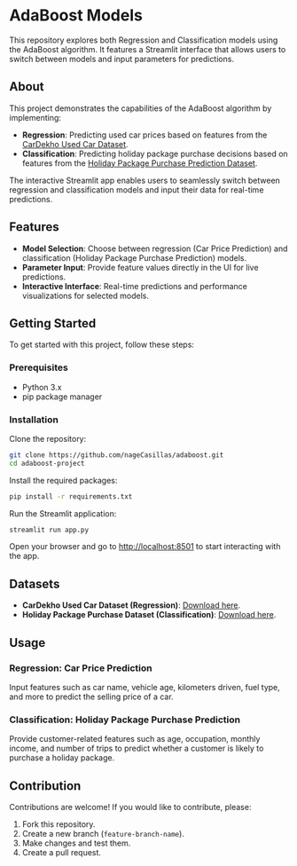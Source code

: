 # AdaBoost Models

This repository explores both Regression and Classification models using the AdaBoost algorithm. It features a Streamlit interface that allows users to switch between models and input parameters for predictions.

## About
This project demonstrates the capabilities of the AdaBoost algorithm by implementing:

- **Regression**: Predicting used car prices based on features from the [CarDekho Used Car Dataset](https://www.kaggle.com/datasets/manishkr1754/cardekho-used-car-data).
- **Classification**: Predicting holiday package purchase decisions based on features from the [Holiday Package Purchase Prediction Dataset](https://www.kaggle.com/datasets/susant4learning/holiday-package-purchase-prediction).

The interactive Streamlit app enables users to seamlessly switch between regression and classification models and input their data for real-time predictions.

## Features

- **Model Selection**: Choose between regression (Car Price Prediction) and classification (Holiday Package Purchase Prediction) models.
- **Parameter Input**: Provide feature values directly in the UI for live predictions.
- **Interactive Interface**: Real-time predictions and performance visualizations for selected models.

## Getting Started

To get started with this project, follow these steps:

### Prerequisites

- Python 3.x
- pip package manager

### Installation

Clone the repository:

```bash
git clone https://github.com/nageCasillas/adaboost.git
cd adaboost-project
```

Install the required packages:

```bash
pip install -r requirements.txt
```

Run the Streamlit application:

```bash
streamlit run app.py
```

Open your browser and go to [http://localhost:8501](http://localhost:8501) to start interacting with the app.

## Datasets

- **CarDekho Used Car Dataset (Regression)**: [Download here](https://www.kaggle.com/datasets/manishkr1754/cardekho-used-car-data).
- **Holiday Package Purchase Dataset (Classification)**: [Download here](https://www.kaggle.com/datasets/susant4learning/holiday-package-purchase-prediction).

## Usage

### Regression: Car Price Prediction
Input features such as car name, vehicle age, kilometers driven, fuel type, and more to predict the selling price of a car.

### Classification: Holiday Package Purchase Prediction
Provide customer-related features such as age, occupation, monthly income, and number of trips to predict whether a customer is likely to purchase a holiday package.

## Contribution

Contributions are welcome! If you would like to contribute, please:

1. Fork this repository.
2. Create a new branch (`feature-branch-name`).
3. Make changes and test them.
4. Create a pull request.
